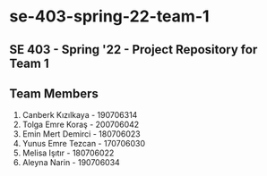 # se-403-spring-22-team-1
SE 403 - Spring '22 - Project Repository for Team 1
---
Team Members
---
1. Canberk Kızılkaya - 190706314
2. Tolga Emre Koraş - 200706042
3. Emin Mert Demirci - 180706023
4. Yunus Emre Tezcan - 170706030
5. Melisa Işıtır - 180706022
6. Aleyna Narin - 190706034
